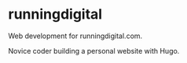 # runningdigital
Web development for runningdigital.com.

Novice coder building a personal website with Hugo.
